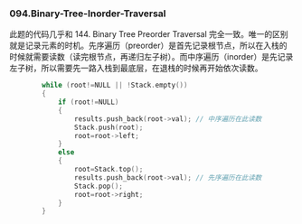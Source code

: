 ### 094.Binary-Tree-Inorder-Traversal

此题的代码几乎和 144. Binary Tree Preorder Traversal 完全一致。唯一的区别就是记录元素的时机。先序遍历（preorder）是首先记录根节点，所以在入栈的时候就需要读数（读完根节点，再递归左子树）。而中序遍历（inorder）是先记录左子树，所以需要先一路入栈到最底层，在退栈的时候再开始依次读数。
```cpp
        while (root!=NULL || !Stack.empty())
        {
            if (root!=NULL)
            {
                results.push_back(root->val); // 中序遍历在此读数
                Stack.push(root);
                root=root->left;
            }
            else
            {
                root=Stack.top();
                results.push_back(root->val); // 先序遍历在此读数
                Stack.pop();
                root=root->right;
            }
        }
```        
